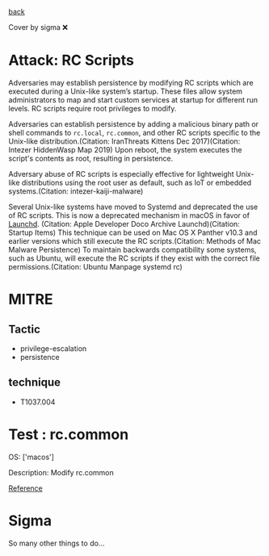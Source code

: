 [back](../index.md)

Cover by sigma :x: 

# Attack: RC Scripts

 Adversaries may establish persistence by modifying RC scripts which are executed during a Unix-like system’s startup. These files allow system administrators to map and start custom services at startup for different run levels. RC scripts require root privileges to modify.

Adversaries can establish persistence by adding a malicious binary path or shell commands to <code>rc.local</code>, <code>rc.common</code>, and other RC scripts specific to the Unix-like distribution.(Citation: IranThreats Kittens Dec 2017)(Citation: Intezer HiddenWasp Map 2019) Upon reboot, the system executes the script's contents as root, resulting in persistence.

Adversary abuse of RC scripts is especially effective for lightweight Unix-like distributions using the root user as default, such as IoT or embedded systems.(Citation: intezer-kaiji-malware)

Several Unix-like systems have moved to Systemd and deprecated the use of RC scripts. This is now a deprecated mechanism in macOS in favor of [Launchd](https://attack.mitre.org/techniques/T1053/004). (Citation: Apple Developer Doco Archive Launchd)(Citation: Startup Items) This technique can be used on Mac OS X Panther v10.3 and earlier versions which still execute the RC scripts.(Citation: Methods of Mac Malware Persistence) To maintain backwards compatibility some systems, such as Ubuntu, will execute the RC scripts if they exist with the correct file permissions.(Citation: Ubuntu Manpage systemd rc)

# MITRE
## Tactic
  - privilege-escalation
  - persistence

## technique
  - T1037.004

# Test : rc.common

OS: ['macos']

Description: Modify rc.common

[Reference](https://developer.apple.com/library/content/documentation/MacOSX/Conceptual/BPSystemStartup/Chapters/StartupItems.html)


# Sigma

 So many other things to do...